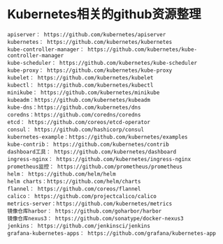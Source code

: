 # Kubernetes相关的github资源整理
    apiserver： https://github.com/kubernetes/apiserver
    kubernetes： https://github.com/kubernetes/kubernetes
    kube-controller-manager： https://github.com/kubernetes/kube-controller-manager
    kube-scheduler： https://github.com/kubernetes/kube-scheduler
    kube-proxy： https://github.com/kubernetes/kube-proxy
    kubelet： https://github.com/kubernetes/kubelet
    kubectl： https://github.com/kubernetes/kubectl
    minikube： https://github.com/kubernetes/minikube
    kubeadm：https://github.com/kubernetes/kubeadm
    kube-dns：https://github.com/kubernetes/dns
    coredns：https://github.com/coredns/coredns
    etcd： https://github.com/coreos/etcd-operator
    consul： https://github.com/hashicorp/consul
    kubernetes-example：https://github.com/kubernetes/examples
    kube-contrib： https://github.com/kubernetes/contrib
    dashboard工具： https://github.com/kubernetes/dashboard
    ingress-nginx： https://github.com/kubernetes/ingress-nginx
    prometheus监控： https://github.com/prometheus/prometheus
    helm： https://github.com/helm/helm
    helm charts：https://github.com/helm/charts
    flannel： https://github.com/coreos/flannel
    calico： https://github.com/projectcalico/calico
    metrics-server：https://github.com/kubernetes/metrics
    镜像仓库harbor： https://github.com/goharbor/harbor
    镜像仓库nexus3： https://github.com/sonatype/docker-nexus3
    jenkins： https://github.com/jenkinsci/jenkins
    grafana-kubernetes-apps： https://github.com/grafana/kubernetes-app

